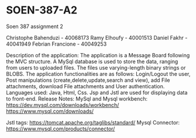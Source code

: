 # SOEN-387-A2
Soen 387 assignment 2

Christophe Bahenduzi - 40068173
Ramy Elhoufy - 40001513
Daniel Fakhr - 40041949
Febrian Francione - 40049253

Description of the application: 
The application is a Message Board following the MVC structure. A MySql database is used to store the data, ranging from users to uploaded files. 
The files use varying-length binary strings or BLOBS. The application functionalities are as follows: Login/Logout the user, Post manipulations (create,delete,update,search and view),
add File attachments, download File attachments and User authentication. Languages used: Java, Html, Css. Jsp and Jstl are used for displaying data to front-end.
Release Notes: 
MySql and Mysql workbench: 
https://dev.mysql.com/downloads/workbench/
https://www.mysql.com/downloads/

Jstl tags:
https://tomcat.apache.org/taglibs/standard/
Mysql Connector:
https://www.mysql.com/products/connector/
